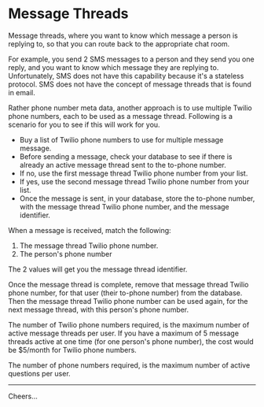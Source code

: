 # Message Threads

Message threads, where you want to know which message a person is replying to, so that you can route back to the appropriate chat room.

For example, you send 2 SMS messages to a person and they send you one reply, and you want to know which message they are replying to. Unfortunately, SMS does not have this capability because it's a stateless protocol. SMS does not have the concept of message threads that is found in email.

Rather phone number meta data, another approach is to use multiple Twilio phone numbers, each to be used as a message thread. Following is a scenario for you to see if this will work for you.

+ Buy a list of Twilio phone numbers to use for multiple message message.
+ Before sending a message, check your database to see if there is already an active message thread sent to the to-phone number.
+ If no, use the first message thread Twilio phone number from your list.
+ If yes, use the second message thread Twilio phone number from your list.
+ Once the message is sent, in your database, store the to-phone number, with the message thread Twilio phone number, and the message identifier.

When a message is received, match the following:
1. The message thread Twilio phone number.
2. The person's phone number

The 2 values will get you the message thread identifier.

Once the message thread is complete, remove that message thread Twilio phone number, for that user (their to-phone number) from the database. Then the message thread Twilio phone number can be used again, for the next message thread, with this person's phone number.

The number of Twilio phone numbers required, is the maximum number of active message threads per user. If you have a maximum of 5 message threads active at one time (for one person's phone number), the cost would be $5/month for Twilio phone numbers.

The number of phone numbers required, is the maximum number of active questions per user.

--------------------------------------------------------------------------------

Cheers...
